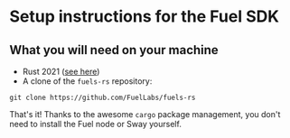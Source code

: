 # Setup instructions for the Fuel SDK


## What you will need on your machine

- Rust 2021 ([see here](https://doc.rust-lang.org/cargo/getting-started/installation.html))
- A clone of the `fuels-rs` repository: 
```
git clone https://github.com/FuelLabs/fuels-rs
```

That's it! Thanks to the awesome `cargo` package management, you don't need to install the Fuel 
node or Sway yourself.
